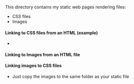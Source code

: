 This directory contains my static web pages rendering files:
- CSS files
- Images

#### Linking to CSS files from an HTML (example)
- 

#### Linking to Images from an HTML file


#### Linking images to CSS files
- Just copy the images to the same folder as your static file
